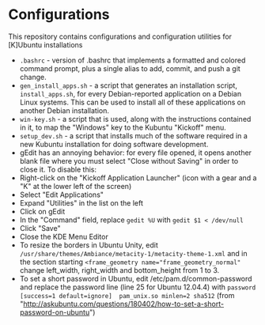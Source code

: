 Configurations
==============

This repository contains configurations and configuration utilities for [K]Ubuntu installations
 * `.bashrc` - version of .bashrc that implements a formatted and colored command prompt, plus a single alias to add, commit, and push a git change.
 * `gen_install_apps.sh` - a script that generates an installation script, `install_apps.sh`, for every Debian-reported application on a Debian Linux systems. This can be used to install all of these applications on another Debian installation.
 * `win-key.sh` - a script that is used, along with the instructions contained in it, to map the "Windows" key to the Kubuntu "Kickoff" menu.
 * `setup_dev.sh` - a script that installs much of the software required in a new Kubuntu installation for doing software development.
 * gEdit has an annoying behavior: for every file opened, it opens another blank file where you must select "Close without Saving" in order to close it. To disable this:
  * Right-click on the "Kickoff Application Launcher" (icon with a gear and a "K" at the lower left of the screen)
  * Select "Edit Applications"
  * Expand "Utilities" in the list on the left
  * Click on gEdit
  * In the "Command" field, replace `gedit %U` with `gedit $1 < /dev/null`
  * Click "Save"
  * Close the KDE Menu Editor
 * To resize the borders in Ubuntu Unity, edit `/usr/share/themes/Ambiance/metacity-1/metacity-theme-1.xml` and in the section starting `<frame_geometry name="frame_geometry_normal"` change left_width, right_width and bottom_height from 1 to 3.
 * To set a short password in Ubuntu, edit /etc/pam.d/common-password and replace the password line (line 25 for Ubuntu 12.04.4) with `password    [success=1 default=ignore]  pam_unix.so minlen=2 sha512` (from "http://askubuntu.com/questions/180402/how-to-set-a-short-password-on-ubuntu")
